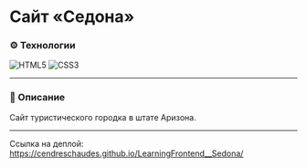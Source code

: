 # Сайт «Седона»

### ⚙️ Технологии
![HTML5](https://img.shields.io/badge/html5-%23E34F26.svg?style=for-the-badge&logo=html5&logoColor=white)
![CSS3](https://img.shields.io/badge/css3-%231572B6.svg?style=for-the-badge&logo=css3&logoColor=white)

---

### 📄 Описание
Сайт туристического городка в штате Аризона.

---

Ссылка на деплой: https://cendreschaudes.github.io/LearningFrontend__Sedona/
